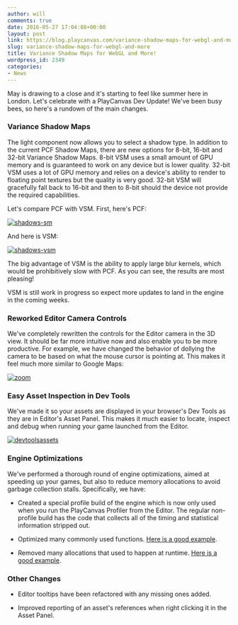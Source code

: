 ```yaml
---
author: will
comments: true
date: 2016-05-27 17:04:08+00:00
layout: post
link: https://blog.playcanvas.com/variance-shadow-maps-for-webgl-and-more/
slug: variance-shadow-maps-for-webgl-and-more
title: Variance Shadow Maps for WebGL and More!
wordpress_id: 2349
categories:
- News
---
```


May is drawing to a close and it's starting to feel like summer here in London. Let's celebrate with a PlayCanvas Dev Update! We've been busy bees, so here's a rundown of the main changes.


### Variance Shadow Maps


The light component now allows you to select a shadow type. In addition to the current PCF Shadow Maps, there are new options for 8-bit, 16-bit and 32-bit Variance Shadow Maps. 8-bit VSM uses a small amount of GPU memory and is guaranteed to work on any device but is lower quality. 32-bit VSM uses a lot of GPU memory and relies on a device's ability to render to floating point textures but the quality is very good. 32-bit VSM will gracefully fall back to 16-bit and then to 8-bit should the device not provide the required capabilities.

Let's compare PCF with VSM. First, here's PCF:

[![shadows-sm](https://blog.playcanvas.com/wp-content/uploads/2016/05/shadows-sm.png)](http://blog.playcanvas.com/wp-content/uploads/2016/05/shadows-sm.png)

And here is VSM:

[![shadows-vsm](https://blog.playcanvas.com/wp-content/uploads/2016/05/shadows-vsm.png)](http://blog.playcanvas.com/wp-content/uploads/2016/05/shadows-vsm.png)

The big advantage of VSM is the ability to apply large blur kernels, which would be prohibitively slow with PCF. As you can see, the results are most pleasing!

VSM is still work in progress so expect more updates to land in the engine in the coming weeks.


### Reworked Editor Camera Controls


We've completely rewritten the controls for the Editor camera in the 3D view. It should be far more intuitive now and also enable you to be more productive. For example, we have changed the behavior of dollying the camera to be based on what the mouse cursor is pointing at. This makes it feel much more similar to Google Maps:

[![zoom](https://blog.playcanvas.com/wp-content/uploads/2016/05/zoom.gif)](http://blog.playcanvas.com/wp-content/uploads/2016/05/zoom.gif)


### Easy Asset Inspection in Dev Tools


We've made it so your assets are displayed in your browser's Dev Tools as they are in Editor's Asset Panel. This makes it much easier to locate, inspect and debug when running your game launched from the Editor.

[![devtoolsassets](https://blog.playcanvas.com/wp-content/uploads/2016/05/devtoolsassets-1.png)](http://blog.playcanvas.com/wp-content/uploads/2016/05/devtoolsassets-1.png)


### Engine Optimizations


We've performed a thorough round of engine optimizations, aimed at speeding up your games, but also to reduce memory allocations to avoid garbage collection stalls. Specifically, we have:



 	
  * Created a special profile build of the engine which is now only used when you run the PlayCanvas Profiler from the Editor. The regular non-profile build has the code that collects all of the timing and statistical information stripped out.

 	
  * Optimized many commonly used functions. [Here is a good example](https://github.com/playcanvas/engine/commit/0212abf7a65ab8e26894275e630790ad6d04c904).

 	
  * Removed many allocations that used to happen at runtime. [Here is a good example](https://github.com/playcanvas/engine/commit/3b8dc59b379d337e16b6237d48af30dfa43c3599).




### Other Changes





 	
  * Editor tooltips have been refactored with any missing ones added.

 	
  * Improved reporting of an asset's references when right clicking it in the Asset Panel.


